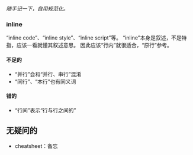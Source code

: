 *随手记一下，自用规范化。*

### inline
“inline code”、“inline style”、“inline script”等。
“inline”本身是叙述，不是特指，应该一看就懂其叙述意思。
因此应该“行内”就很适合，“原行”参考。

#### 不足的
- “并行”会和“并行、串行”混淆
- “同行”、“本行”也有同义词

#### 错的
- “行间”表示“行与行之间的”

## 无疑问的
- cheatsheet：备忘
